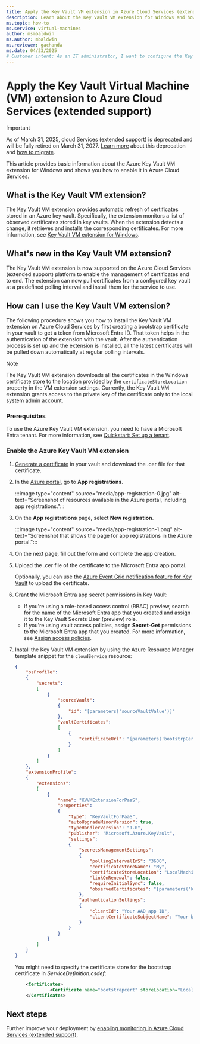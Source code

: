 ```yaml
---
title: Apply the Key Vault VM extension in Azure Cloud Services (extended support) 
description: Learn about the Key Vault VM extension for Windows and how to enable it in Azure Cloud Services.
ms.topic: how-to
ms.service: virtual-machines
author: msmbaldwin
ms.author: mbaldwin
ms.reviewer: gachandw
ms.date: 04/23/2025
# Customer intent: As an IT administrator, I want to configure the Key Vault VM extension for Azure Cloud Services, so that I can automate certificate management and ensure timely updates for secured operations.
---
```


# Apply the Key Vault Virtual Machine (VM) extension to Azure Cloud Services (extended support)

> [!IMPORTANT]
> As of March 31, 2025, cloud Services (extended support) is deprecated and will be fully retired on March 31, 2027. [Learn more](https://aka.ms/csesretirement) about this deprecation and [how to migrate](https://aka.ms/cses-retirement-march-2025).

This article provides basic information about the Azure Key Vault VM extension for Windows and shows you how to enable it in Azure Cloud Services.

## What is the Key Vault VM extension?
The Key Vault VM extension provides automatic refresh of certificates stored in an Azure key vault. Specifically, the extension monitors a list of observed certificates stored in key vaults. When the extension detects a change, it retrieves and installs the corresponding certificates. For more information, see [Key Vault VM extension for Windows](/azure/virtual-machines/extensions/key-vault-windows).

## What's new in the Key Vault VM extension?
The Key Vault VM extension is now supported on the Azure Cloud Services (extended support) platform to enable the management of certificates end to end. The extension can now pull certificates from a configured key vault at a predefined polling interval and install them for the service to use. 

## How can I use the Key Vault VM extension?
The following procedure shows you how to install the Key Vault VM extension on Azure Cloud Services by first creating a bootstrap certificate in your vault to get a token from Microsoft Entra ID. That token helps in the authentication of the extension with the vault. After the authentication process is set up and the extension is installed, all the latest certificates will be pulled down automatically at regular polling intervals. 

> [!NOTE]
> The Key Vault VM extension downloads all the certificates in the Windows certificate store to the location provided by the `certificateStoreLocation` property in the VM extension settings. Currently, the Key Vault VM extension grants access to the private key of the certificate only to the local system admin account. 


### Prerequisites 
To use the Azure Key Vault VM extension, you need to have a Microsoft Entra tenant. For more information, see [Quickstart: Set up a tenant](../active-directory/develop/quickstart-create-new-tenant.md).

### Enable the Azure Key Vault VM extension

1. [Generate a certificate](/azure/key-vault/certificates/create-certificate-signing-request) in your vault and download the .cer file for that certificate.

2. In the [Azure portal](https://portal.azure.com), go to **App registrations**.
    
    :::image type="content" source="media/app-registration-0.jpg" alt-text="Screenshot of resources available in the Azure portal, including app registrations.":::
    

3. On the **App registrations** page, select **New registration**.
    
    :::image type="content" source="media/app-registration-1.png" alt-text="Screenshot that shows the page for app registrations in the Azure portal.":::

4. On the next page, fill out the form and complete the app creation.

5. Upload the .cer file of the certificate to the Microsoft Entra app portal.

   Optionally, you can use the [Azure Event Grid notification feature for Key Vault](https://azure.microsoft.com/updates/azure-key-vault-event-grid-integration-is-now-available/) to upload the certificate.  

6. Grant the Microsoft Entra app secret permissions in Key Vault:
   
    - If you're using a role-based access control (RBAC) preview, search for the name of the Microsoft Entra app that you created and assign it to the Key Vault Secrets User (preview) role.
    - If you're using vault access policies, assign **Secret-Get** permissions to the Microsoft Entra app that you created. For more information, see [Assign access policies](/azure/key-vault/general/assign-access-policy-portal).

7. Install the Key Vault VM extension by using the Azure Resource Manager template snippet for the `cloudService` resource:

    ```json
    {
        "osProfile":
        {
            "secrets":
            [
                {
                    "sourceVault":
                    {
                        "id": "[parameters('sourceVaultValue')]"
                    },
                    "vaultCertificates":
                    [
                        {
                            "certificateUrl": "[parameters('bootstrpCertificateUrlValue')]"
                        }
                    ]
                }
            ]
        },
        "extensionProfile":
        {
            "extensions":
            [
                {
                    "name": "KVVMExtensionForPaaS",
                    "properties":
                    {
                        "type": "KeyVaultForPaaS",
                        "autoUpgradeMinorVersion": true,
                        "typeHandlerVersion": "1.0",
                        "publisher": "Microsoft.Azure.KeyVault",
                        "settings":
                        {
                            "secretsManagementSettings":
                            {
                                "pollingIntervalInS": "3600",
                                "certificateStoreName": "My",
                                "certificateStoreLocation": "LocalMachine",
                                "linkOnRenewal": false,
                                "requireInitialSync": false,
                                "observedCertificates": "[parameters('keyVaultObservedCertificates']"
                            },
                            "authenticationSettings":
                            {
                                "clientId": "Your AAD app ID",
                                "clientCertificateSubjectName": "Your boot strap certificate subject name [Do not include the 'CN=' in the subject name]"
                            }
                        }
                    }
                }
            ]
        }
    }
    ```
    You might need to specify the certificate store for the bootstrap certificate in *ServiceDefinition.csdef*:
    
    ```xml
        <Certificates>
                 <Certificate name="bootstrapcert" storeLocation="LocalMachine" storeName="My" />
        </Certificates> 
    ```

## Next steps
Further improve your deployment by [enabling monitoring in Azure Cloud Services (extended support)](enable-alerts.md).
